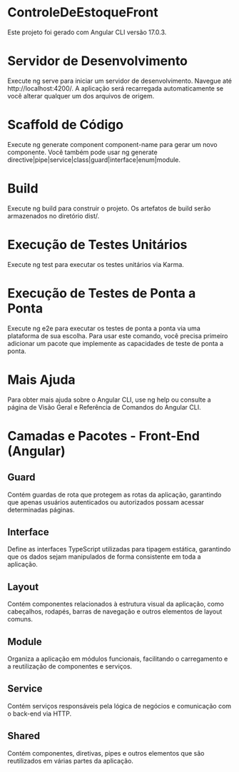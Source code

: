 # ControleDeEstoqueFront
Este projeto foi gerado com Angular CLI versão 17.0.3.

# Servidor de Desenvolvimento
Execute ng serve para iniciar um servidor de desenvolvimento. Navegue até http://localhost:4200/. A aplicação será recarregada automaticamente se você alterar qualquer um dos arquivos de origem.

# Scaffold de Código
Execute ng generate component component-name para gerar um novo componente. Você também pode usar ng generate directive|pipe|service|class|guard|interface|enum|module.

# Build
Execute ng build para construir o projeto. Os artefatos de build serão armazenados no diretório dist/.

# Execução de Testes Unitários
Execute ng test para executar os testes unitários via Karma.

# Execução de Testes de Ponta a Ponta
Execute ng e2e para executar os testes de ponta a ponta via uma plataforma de sua escolha. Para usar este comando, você precisa primeiro adicionar um pacote que implemente as capacidades de teste de ponta a ponta.

# Mais Ajuda
Para obter mais ajuda sobre o Angular CLI, use ng help ou consulte a página de Visão Geral e Referência de Comandos do Angular CLI.

# Camadas e Pacotes - Front-End (Angular)
## Guard
Contém guardas de rota que protegem as rotas da aplicação, garantindo que apenas usuários autenticados ou autorizados possam acessar determinadas páginas.

## Interface
Define as interfaces TypeScript utilizadas para tipagem estática, garantindo que os dados sejam manipulados de forma consistente em toda a aplicação.

## Layout
Contém componentes relacionados à estrutura visual da aplicação, como cabeçalhos, rodapés, barras de navegação e outros elementos de layout comuns.

## Module
Organiza a aplicação em módulos funcionais, facilitando o carregamento e a reutilização de componentes e serviços.

## Service
Contém serviços responsáveis pela lógica de negócios e comunicação com o back-end via HTTP.

## Shared
Contém componentes, diretivas, pipes e outros elementos que são reutilizados em várias partes da aplicação.
